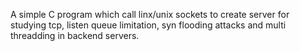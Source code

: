 A simple C program which call linx/unix sockets to create server for studying tcp, listen queue limitation, syn flooding attacks and multi threadding in backend servers.
